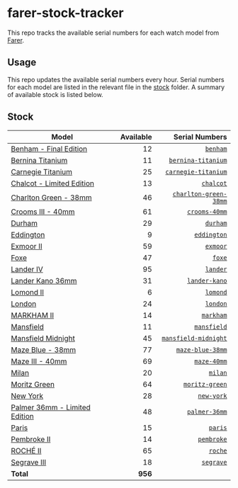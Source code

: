 # farer-stock-tracker

This repo tracks the available serial numbers for each watch model from [Farer](https://farer.com).

## Usage

This repo updates the available serial numbers every hour. Serial numbers for each model are listed in the relevant file in the [stock](./stock) folder. A summary of available stock is listed below.

## Stock

| Model | Available | Serial Numbers |
| ----- | --------: | -------------: |
| [Benham - Final Edition](https://usd.farer.com/products/benham) | 12 | [`benham`](./stock/benham) |
| [Bernina Titanium](https://usd.farer.com/products/bernina-titanium) | 11 | [`bernina-titanium`](./stock/bernina-titanium) |
| [Carnegie Titanium](https://usd.farer.com/products/carnegie-titanium) | 25 | [`carnegie-titanium`](./stock/carnegie-titanium) |
| [Chalcot - Limited Edition](https://usd.farer.com/products/chalcot) | 13 | [`chalcot`](./stock/chalcot) |
| [Charlton Green - 38mm](https://usd.farer.com/products/charlton-green-38mm) | 46 | [`charlton-green-38mm`](./stock/charlton-green-38mm) |
| [Crooms III - 40mm](https://usd.farer.com/products/crooms-40mm) | 61 | [`crooms-40mm`](./stock/crooms-40mm) |
| [Durham](https://usd.farer.com/products/durham) | 29 | [`durham`](./stock/durham) |
| [Eddington](https://usd.farer.com/products/eddington) | 9 | [`eddington`](./stock/eddington) |
| [Exmoor II](https://usd.farer.com/products/exmoor) | 59 | [`exmoor`](./stock/exmoor) |
| [Foxe](https://usd.farer.com/products/foxe) | 47 | [`foxe`](./stock/foxe) |
| [Lander IV](https://usd.farer.com/products/lander) | 95 | [`lander`](./stock/lander) |
| [Lander Kano 36mm](https://usd.farer.com/products/lander-kano) | 31 | [`lander-kano`](./stock/lander-kano) |
| [Lomond II](https://usd.farer.com/products/lomond) | 6 | [`lomond`](./stock/lomond) |
| [London](https://usd.farer.com/products/london) | 24 | [`london`](./stock/london) |
| [MARKHAM II](https://usd.farer.com/products/markham) | 14 | [`markham`](./stock/markham) |
| [Mansfield](https://usd.farer.com/products/mansfield) | 11 | [`mansfield`](./stock/mansfield) |
| [Mansfield Midnight](https://usd.farer.com/products/mansfield-midnight) | 45 | [`mansfield-midnight`](./stock/mansfield-midnight) |
| [Maze Blue - 38mm](https://usd.farer.com/products/maze-blue-38mm) | 77 | [`maze-blue-38mm`](./stock/maze-blue-38mm) |
| [Maze III - 40mm](https://usd.farer.com/products/maze-40mm) | 69 | [`maze-40mm`](./stock/maze-40mm) |
| [Milan](https://usd.farer.com/products/milan) | 20 | [`milan`](./stock/milan) |
| [Moritz Green](https://usd.farer.com/products/moritz-green) | 64 | [`moritz-green`](./stock/moritz-green) |
| [New York](https://usd.farer.com/products/new-york) | 28 | [`new-york`](./stock/new-york) |
| [Palmer 36mm - Limited Edition](https://usd.farer.com/products/palmer-36mm) | 48 | [`palmer-36mm`](./stock/palmer-36mm) |
| [Paris](https://usd.farer.com/products/paris) | 15 | [`paris`](./stock/paris) |
| [Pembroke II](https://usd.farer.com/products/pembroke) | 14 | [`pembroke`](./stock/pembroke) |
| [ROCHÉ II](https://usd.farer.com/products/roche) | 65 | [`roche`](./stock/roche) |
| [Segrave III](https://usd.farer.com/products/segrave) | 18 | [`segrave`](./stock/segrave) |
| **Total** | **956** | |
